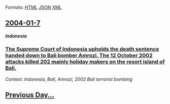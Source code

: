 
Formats: [HTML](2004/01/7/index.html)  [JSON](2004/01/7/index.json)  [XML](2004/01/7/index.xml)  

## [2004-01-7](/news/2004/01/7/index.md)

##### Indonesia
### [ The Supreme Court of Indonesia upholds the death sentence handed down to Bali bomber Amrozi. The 12 October 2002 attacks killed 202 mainly holiday makers on the resort island of Bali. ](/news/2004/01/7/the-supreme-court-of-indonesia-upholds-the-death-sentence-handed-down-to-bali-bomber-amrozi-the-12-october-2002-attacks-killed-202-mainly.md)
_Context: Indonesia, Bali, Amrozi, 2002 Bali terrorist bombing_

## [Previous Day...](/news/2004/01/6/index.md)

